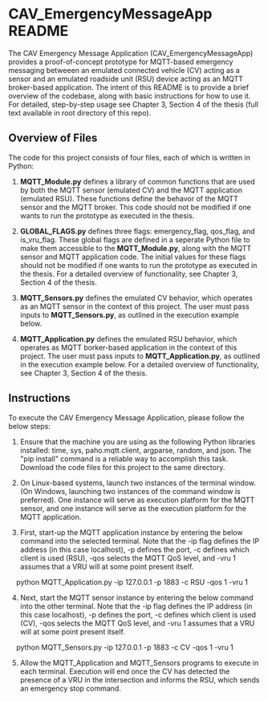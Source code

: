 
# CAV_EmergencyMessageApp README 

The CAV Emergency Message Application (CAV_EmergencyMessageApp) provides a proof-of-concept prototype for MQTT-based emergency messaging betweeen an emulated connected vehicle (CV) acting as a sensor and an emulated roadside unit (RSU) device acting as an MQTT broker-based application. The intent of this README is to provide a brief overview of the codebase, along with basic instructions for how to use it. For detailed, step-by-step usage see Chapter 3, Section 4 of the thesis (full text available in root directory of this repo). 

## Overview of Files
The code for this project consists of four files, each of which is written in Python: 

1. **MQTT_Module.py** defines a library of common functions that are used by both the MQTT sensor (emulated CV) and the MQTT application (emulated RSU). These functions define the behavor of the MQTT sensor and the MQTT broker. This code should not be modified if one wants to run the prototype as executed in the thesis.

2. **GLOBAL_FLAGS.py** defines three flags: emergency_flag, qos_flag, and is_vru_flag. These global flags are defined in a seperate Python file to make them accessible to the **MQTT_Module.py**, along with the MQTT sensor and MQTT application code. The initial values for these flags should not be modified if one wants to run the prototype as executed in the thesis. For a detailed overview of functionality, see Chapter 3, Section 4 of the thesis. 

3. **MQTT_Sensors.py** defines the emulated CV behavior, which operates as an MQTT sensor in the context of this project. The user must pass inputs to **MQTT_Sensors.py**, as outlined in the execution example below. 

4. **MQTT_Application.py** defines the emulated RSU behavior, which operates as MQTT borker-based application in the context of this project. The user must pass inputs to **MQTT_Application.py**, as outlined in the execution example below. For a detailed overview of functionality, see Chapter 3, Section 4 of the thesis.

## Instructions 
To execute the CAV Emergency Message Application, please follow the below steps: 

1. Ensure that the machine you are using as the following Python libraries installed: time, sys, paho.mqtt.client, argparse, random, and json. The "pip install" command is a reliable way to accomplish this task. Download the code files for this project to the same directory. 

2. On Linux-based systems, launch two instances of the terminal window. (On Windows, launching two instances of the command window is preferred). One instance will serve as execution platform for the MQTT sensor, and one instance will serve as the execution platform for the MQTT application. 

3. First, start-up the MQTT application instance by entering the below command into the selected terminal. Note that the -ip flag defines the IP address (in this case localhost), -p defines the port, -c defines which client is used (RSU), -qos selects the MQTT QoS level, and -vru 1 assumes that a VRU will at some point present itself. 

&nbsp;&nbsp;&nbsp;&nbsp;python MQTT_Application.py -ip 127.0.0.1 -p 1883 -c RSU -qos 1 -vru 1

4. Next, start the MQTT sensor instance by entering the below command into the other terminal. Note that the -ip flag defines the IP address (in this case localhost), -p defines the port, -c defines which client is used (CV), -qos selects the MQTT QoS level, and -vru 1 assumes that a VRU will at some point present itself. 

&nbsp;&nbsp;&nbsp;&nbsp;python MQTT_Sensors.py -ip 127.0.0.1 -p 1883 -c CV -qos 1 -vru 1

5. Allow the MQTT_Application and MQTT_Sensors programs to execute in each terminal. Execution will end once the CV has detected the presence of a VRU in the intersection and informs the RSU, which sends an emergency stop command. 

